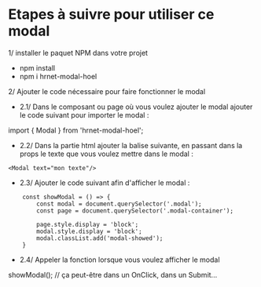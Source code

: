 # Etapes à suivre pour utiliser ce modal

1/ installer le paquet NPM dans votre projet

- npm install
- npm i hrnet-modal-hoel

2/ Ajouter le code nécessaire pour faire fonctionner le modal

- 2.1/ Dans le composant ou page où vous voulez ajouter le modal ajouter le code suivant pour importer le modal :

import { Modal } from 'hrnet-modal-hoel';

- 2.2/ Dans la partie html ajouter la balise suivante, en passant dans la props le texte que vous voulez mettre dans le modal : 

`<Modal text="mon texte"/>`

- 2.3/ Ajouter le code suivant afin d'afficher le modal : 
```
    const showModal = () => {
        const modal = document.querySelector('.modal');
        const page = document.querySelector('.modal-container');

        page.style.display = 'block';
        modal.style.display = 'block';
        modal.classList.add('modal-showed');
    }
```
- 2.4/ Appeler la fonction lorsque vous voulez afficher le modal

showModal(); // ça peut-être dans un OnClick, dans un Submit...





